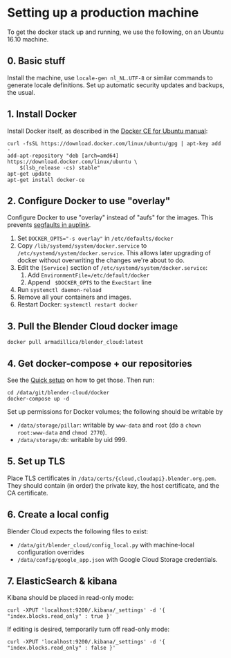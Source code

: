 # Setting up a production machine

To get the docker stack up and running, we use the following, on an Ubuntu 16.10 machine.

## 0. Basic stuff

Install the machine, use `locale-gen nl_NL.UTF-8` or similar commands to generate locale
definitions. Set up automatic security updates and backups, the usual.

## 1. Install Docker

Install Docker itself, as described in the
   [Docker CE for Ubuntu manual](https://store.docker.com/editions/community/docker-ce-server-ubuntu?tab=description):

    curl -fsSL https://download.docker.com/linux/ubuntu/gpg | apt-key add -
    add-apt-repository "deb [arch=amd64] https://download.docker.com/linux/ubuntu \
        $(lsb_release -cs) stable"
    apt-get update
    apt-get install docker-ce

## 2. Configure Docker to use "overlay"

Configure Docker to use "overlay" instead of "aufs" for the images. This prevents
[segfaults in auplink](https://bugs.launchpad.net/ubuntu/+source/aufs-tools/+bug/1442568).

1. Set `DOCKER_OPTS="-s overlay"` in `/etc/defaults/docker`
2. Copy `/lib/systemd/system/docker.service` to `/etc/systemd/system/docker.service`.
   This allows later upgrading of docker without overwriting the changes we're about to do.
2. Edit the `[Service]` section of `/etc/systemd/system/docker.service`:
    1. Add `EnvironmentFile=/etc/default/docker`
    2. Append ` $DOCKER_OPTS` to the `ExecStart` line
3. Run `systemctl daemon-reload`
4. Remove all your containers and images.
5. Restart Docker: `systemctl restart docker`

## 3. Pull the Blender Cloud docker image

`docker pull armadillica/blender_cloud:latest`

## 4. Get docker-compose + our repositories

See the [Quick setup](../README.md) on how to get those. Then run:

    cd /data/git/blender-cloud/docker
    docker-compose up -d


Set up permissions for Docker volumes; the following should be writable by

- `/data/storage/pillar`: writable by `www-data` and `root` (do a `chown root:www-data`
  and `chmod 2770`).
- `/data/storage/db`: writable by uid 999.


## 5. Set up TLS

Place TLS certificates in `/data/certs/{cloud,cloudapi}.blender.org.pem`.
They should contain (in order) the private key, the host certificate, and the
CA certificate.

## 6. Create a local config

Blender Cloud expects the following files to exist:

- `/data/git/blender_cloud/config_local.py` with machine-local configuration overrides
- `/data/config/google_app.json` with Google Cloud Storage credentials.


## 7. ElasticSearch & kibana

Kibana should be placed in read-only mode:

`curl -XPUT 'localhost:9200/.kibana/_settings' -d '{ "index.blocks.read_only" : true }'`

If editing is desired, temporarily turn off read-only mode:

`curl -XPUT 'localhost:9200/.kibana/_settings' -d '{ "index.blocks.read_only" : false }'`
